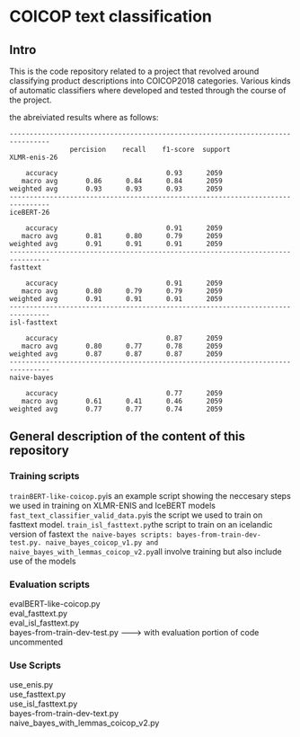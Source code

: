 # COICOP text classification

## Intro

This is the code repository related to a project that revolved around classifying product descriptions into COICOP2018 categories. Various kinds of automatic classifiers where developed and tested through the course of the project.

the abreiviated results where as follows:
```
--------------------------------------------------------------------------------
               percision    recall    f1-score  support
XLMR-enis-26

    accuracy                           0.93      2059
   macro avg       0.86      0.84      0.84      2059
weighted avg       0.93      0.93      0.93      2059
--------------------------------------------------------------------------------
iceBERT-26

    accuracy                           0.91      2059
   macro avg       0.81      0.80      0.79      2059
weighted avg       0.91      0.91      0.91      2059
--------------------------------------------------------------------------------
fasttext

    accuracy                           0.91      2059
   macro avg       0.80      0.79      0.79      2059
weighted avg       0.91      0.91      0.91      2059
--------------------------------------------------------------------------------
isl-fasttext

    accuracy                           0.87      2059
   macro avg       0.80      0.77      0.78      2059
weighted avg       0.87      0.87      0.87      2059
--------------------------------------------------------------------------------
naive-bayes

    accuracy                           0.77      2059
   macro avg       0.61      0.41      0.46      2059
weighted avg       0.77      0.77      0.74      2059
```

## General description of the content of this repository

### Training scripts

```trainBERT-like-coicop.py```is an example script showing the neccesary steps we used in training on XLMR-ENIS and IceBERT models
```fast_text_classifier_valid_data.py```is the script we used to train on fasttext model.
```train_isl_fasttext.py```the script to train on an icelandic version of fastext
```the naive-bayes scripts: bayes-from-train-dev-test.py. naive_bayes_coicop_v1.py and naive_bayes_with_lemmas_coicop_v2.py```all involve training but also include use of the models


### Evaluation scripts
evalBERT-like-coicop.py\
eval_fasttext.py\
eval_isl_fasttext.py\
bayes-from-train-dev-test.py ---> with evaluation portion of code uncommented

### Use Scripts
use_enis.py\
use_fasttext.py\
use_isl_fasttext.py\
bayes-from-train-dev-text.py\
naive_bayes_with_lemmas_coicop_v2.py
